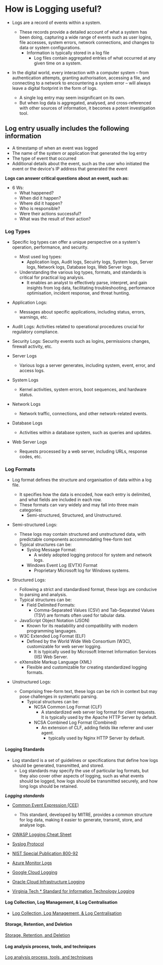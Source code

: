 # How is Logging useful?

* Logs are a record of events within a system.
  * These records provide a detailed account of what a system has been doing, capturing a wide range of events such as user logins, file accesses, system errors, network connections, and changes to data or system configurations.
    * Information is typically stored in a log file
      * Log files contain aggregated entries of what occurred at any given time on a system.

* In the digital world, every interaction with a computer system – from authentication attempts, granting authorisation, accessing a file, and connecting to a network to encountering a system error – will always leave a digital footprint in the form of logs.
  * A single log entry may seem insignificant on its own.
  * But when log data is aggregated, analysed, and cross-referenced with other sources of information, it becomes a potent investigation tool.

## Log entry usually includes the following information

* A timestamp of when an event was logged
* The name of the system or application that generated the log entry
* The type of event that occurred
* Additional details about the event, such as the user who initiated the event or the device's IP address that generated the event

**Logs can answer critical questions about an event, such as:**

* 6 Ws:
  * What happened?
  * When did it happen?
  * Where did it happen?
  * Who is responsible?
  * Were their actions successful?
  * What was the result of their action?

### Log Types

* Specific log types can offer a unique perspective on a system's operation, performance, and security.
  * Most used log types:
    * Application logs, Audit logs, Secuirty logs, System logs, Server logs, Network logs, Database logs, Web Server logs.
  * Understanding the various log types, formats, and standards is critical for practical log analysis.
    * It enables an analyst to effectively parse, interpret, and gain insights from log data, facilitating troubleshooting, performance optimisation, incident response, and threat hunting.

* Application Logs:
  * Messages about specific applications, including status, errors, warnings, etc.

* Audit Logs: Activities related to operational procedures crucial for regulatory compliance.

* Security Logs: Security events such as logins, permissions changes, firewall activity, etc.

* Server Logs
  * Various logs a server generates, including system, event, error, and access logs.

* System Logs
  * Kernel activities, system errors, boot sequences, and hardware status.

* Network Logs
  * Network traffic, connections, and other network-related events.

* Database Logs
  * Activities within a database system, such as queries and updates.

* Web Server Logs
  * Requests processed by a web server, including URLs, response codes, etc.

### Log Formats

* Log format defines the structure and organisation of data within a log file.
  * It specifies how the data is encoded, how each entry is delimited, and what fields are included in each row.
  * These formats can vary widely and may fall into three main categories:
    * Semi-structured, Structured, and Unstructured.

* Semi-structured Logs:
  * These logs may contain structured and unstructured data, with predictable components accommodating free-form text
  * Typical structures can be:
    * Syslog Message Format:
      * A widely adopted logging protocol for system and network logs.
    * Windows Event Log (EVTX) Format
      * Proprietary Microsoft log for Windows systems.

* Structured Logs:
  * Following a strict and standardised format, these logs are conducive to parsing and analysis.
  * Typical structures can be:
    * Field Delimited Formats:
      * Comma-Separated Values (CSV) and Tab-Separated Values (TSV) are formats often used for tabular data.
  * JavaScript Object Notation (JSON)
    * Known for its readability and compatibility with modern programming languages.
  * W3C Extended Log Format (ELF)
    * Defined by the World Wide Web Consortium (W3C), customizable for web server logging.
      * It is typically used by Microsoft Internet Information Services (IIS) Web Server.
  * eXtensible Markup Language (XML)
    * Flexible and customizable for creating standardized logging formats.

* Unstructured Logs:
  * Comprising free-form text, these logs can be rich in context but may pose challenges in systematic parsing.
    * Typical structures can be:
      * NCSA Common Log Format (CLF)
        * A standardized web server log format for client requests. It is typically used by the Apache HTTP Server by default.
      * NCSA Combined Log Format (Combined)
        * An extension of CLF, adding fields like referrer and user agent.
          * typically used by Nginx HTTP Server by default.

#### Logging Standards

* Log standard is a set of guidelines or specifications that define how logs should be generated, transmitted, and stored.
  * Log standards may specify the use of particular log formats, but they also cover other aspects of logging, such as what events should be logged, how logs should be transmitted securely, and how long logs should be retained.

***Logging standards***

* [Common Event Expression (CEE)](<https://cee.mitre.org/>)
  * This standard, developed by MITRE, provides a common structure for log data, making it easier to generate, transmit, store, and analyse logs.

* [OWASP Logging Cheat Sheet](<https://cheatsheetseries.owasp.org/cheatsheets/Logging_Cheat_Sheet.html>)

* [Syslog Protocol](<https://datatracker.ietf.org/doc/html/rfc5424>)

* [NIST Special Publication 800-92](<https://nvlpubs.nist.gov/nistpubs/Legacy/SP/nistspecialpublication800-92.pdf>)

* [Azure Monitor Logs](<https://learn.microsoft.com/en-us/azure/azure-monitor/logs/data-platform-logs>)

* [Google Cloud Logging](<https://cloud.google.com/logging/docs>)

* [Oracle Cloud Infrastructure Logging](<https://docs.oracle.com/en-us/iaas/Content/Logging/Concepts/loggingoverview.htm>)

* [Virginia Tech * Standard for Information Technology Logging](<https://it.vt.edu/content/dam/it_vt_edu/policies/Standard_for_Information_Technology_Logging.pdf>)

#### Log Collection, Log Management, & Log Centralisation

* [Log Collection, Log Management, & Log Centralisation](./collectmangecentral.md)

#### Storage, Retention, and Deletion

[Storage, Retention, and Deletion](./storage.md)

#### Log analysis process, tools, and techniques

[Log analysis process, tools, and techniques](./analytics.md)

